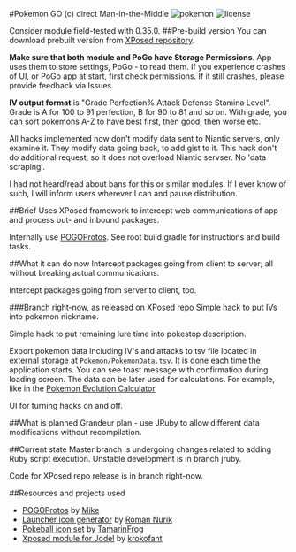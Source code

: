 #Pokemon GO (c) direct Man-in-the-Middle
![pokemon](https://img.shields.io/badge/Pokemon%20GO-0.35.0-blue.svg?style=flat-square")
![license](https://img.shields.io/github/license/ELynx/pokemon-go-xposed-mitm.svg)

Consider module field-tested with 0.35.0.
##Pre-build version
You can download prebuilt version from [XPosed repository](http://repo.xposed.info/module/com.elynx.pogoxmitm).

<b>Make sure that both module and PoGo have Storage Permissions</b>. App uses them to store settings, PoGo - to read them. If you experience crashes of UI, or PoGo app at start, first check permissions. If it still crashes, please provide feedback via Issues.

<b>IV output format</b> is "Grade Perfection% Attack Defense Stamina Level". Grade is A for 100 to 91 perfection, B for 90 to 81 and so on. With grade, you can sort pokemons A-Z to have best first, then good, then worse etc.

All hacks implemented now don't modify data sent to Niantic servers, only examine it. They modify data going back, to add gist to it.
This hack don't do additional request, so it does not overload Niantic servser. No 'data scraping'.

I had not heard/read about bans for this or similar modules. If I ever know of such, I will inform users wherever I can and pause distribution.

##Brief
Uses XPosed framework to intercept web communications of app and process out- and inbound packages.

Internally use [POGOProtos](https://github.com/AeonLucid/POGOProtos). See root build.gradle for instructions and build tasks.

##What it can do now
Intercept packages going from client to server; all without breaking actual communications.

Intercept packages going from server to client, too.

###Branch right-now, as released on XPosed repo
Simple hack to put IVs into pokemon nickname.

Simple hack to put remaining lure time into pokestop description.

Export pokemon data including IV's and attacks to tsv file located in external storage at `Pokemon/PokemonData.tsv`.
It is done each time the application starts. You can see toast message with confirmation during loading screen.
The data can be later used for calculations. For example, like in the [Pokemon Evolution Calculator](https://docs.google.com/spreadsheets/d/1vlEsToajcid9KTkLzgqZCpji8bDVEpMM6GQ8SqNL4-k/edit?usp=sharing)

UI for turning hacks on and off.

##What is planned
Grandeur plan - use JRuby to allow different data modifications without recompilation.

##Current state
Master branch is undergoing changes related to adding Ruby script execution. Unstable development is in branch jruby.

Code for XPosed repo release is in branch right-now.

##Resources and projects used
* [POGOProtos](https://github.com/AeonLucid/POGOProtos) by [Mike](https://github.com/AeonLucid)
* [Launcher icon generator](https://romannurik.github.io/AndroidAssetStudio/index.html) by [Roman Nurik](https://github.com/romannurik)
* [Pokeball icon set](http://tamarinfrog.deviantart.com/art/All-Poke-Balls-Free-Icons-368996730) by [TamarinFrog](http://tamarinfrog.deviantart.com/)
* [Xposed module for Jodel](https://github.com/krokofant/JodelXposed) by [krokofant](https://github.com/krokofant/JodelXposed)
